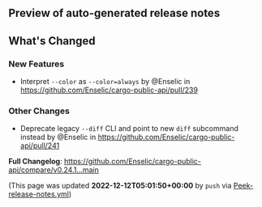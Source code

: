 ## Preview of auto-generated release notes
<!-- Release notes generated using configuration in .github/release.yml at main -->

## What's Changed
### New Features
* Interpret `--color` as `--color=always` by @Enselic in https://github.com/Enselic/cargo-public-api/pull/239
### Other Changes
* Deprecate legacy `--diff` CLI and point to new `diff` subcommand instead by @Enselic in https://github.com/Enselic/cargo-public-api/pull/241


**Full Changelog**: https://github.com/Enselic/cargo-public-api/compare/v0.24.1...main


(This page was updated **2022-12-12T05:01:50+00:00** by `push` via [Peek-release-notes.yml](https://github.com/Enselic/cargo-public-api/actions/runs/3672816584))
